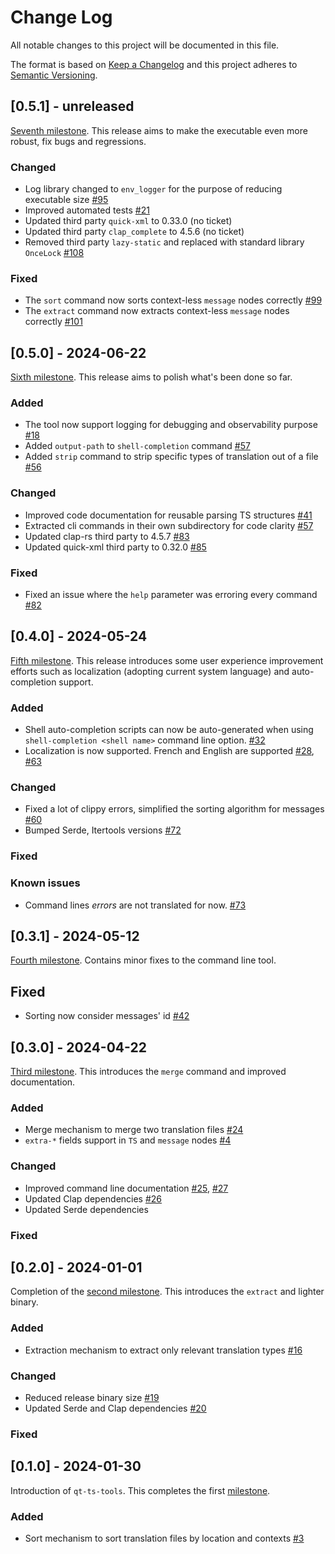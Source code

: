# Change Log
All notable changes to this project will be documented in this file.

The format is based on [Keep a Changelog](http://keepachangelog.com/)
and this project adheres to [Semantic Versioning](http://semver.org/).

## [0.5.1] - unreleased
[Seventh milestone](https://github.com/mrtryhard/qt-ts-tools/milestone/7). 
This release aims to make the executable even more robust, fix bugs and regressions.

### Changed

- Log library changed to `env_logger` for the purpose of reducing executable size [#95](https://github.com/mrtryhard/qt-ts-tools/issues/95)
- Improved automated tests [#21](https://github.com/mrtryhard/qt-ts-tools/issues/21)
- Updated third party `quick-xml` to 0.33.0 (no ticket)
- Updated third party `clap_complete` to 4.5.6 (no ticket)
- Removed third party `lazy-static` and replaced with standard library `OnceLock` [#108](https://github.com/mrtryhard/qt-ts-tools/issues/21)

### Fixed

- The `sort` command now sorts context-less `message` nodes correctly [#99](https://github.com/mrtryhard/qt-ts-tools/issues/99)
- The `extract` command now extracts context-less `message` nodes correctly [#101](https://github.com/mrtryhard/qt-ts-tools/issues/101)

## [0.5.0] - 2024-06-22
[Sixth milestone](https://github.com/mrtryhard/qt-ts-tools/milestone/6). This release aims to polish what's been done so far.

### Added

- The tool now support logging for debugging and observability purpose [#18](https://github.com/mrtryhard/qt-ts-tools/issues/18)
- Added `output-path` to `shell-completion` command [#57](https://github.com/mrtryhard/qt-ts-tools/issues/57)
- Added `strip` command to strip specific types of translation out of a file [#56](https://github.com/mrtryhard/qt-ts-tools/issues/56)

### Changed

- Improved code documentation for reusable parsing TS structures [#41](https://github.com/mrtryhard/qt-ts-tools/issues/41)
- Extracted cli commands in their own subdirectory for code clarity [#57](https://github.com/mrtryhard/qt-ts-tools/issues/57)
- Updated clap-rs third party to 4.5.7 [#83](https://github.com/mrtryhard/qt-ts-tools/issues/83)
- Updated quick-xml third party to 0.32.0 [#85](https://github.com/mrtryhard/qt-ts-tools/issues/85)

### Fixed

- Fixed an issue where the `help` parameter was erroring every command [#82](https://github.com/mrtryhard/qt-ts-tools/issues/82)

## [0.4.0] - 2024-05-24
[Fifth milestone](https://github.com/mrtryhard/qt-ts-tools/milestone/4). This release introduces some user experience improvement efforts such as localization (adopting current system language) and auto-completion support.

### Added

- Shell auto-completion scripts can now be auto-generated when using `shell-completion <shell name>` command line option. [#32](https://github.com/mrtryhard/qt-ts-tools/issues/32)
- Localization is now supported. French and English are supported [#28](https://github.com/mrtryhard/qt-ts-tools/issues/28), [#63](https://github.com/mrtryhard/qt-ts-tools/issues/28)

### Changed

- Fixed a lot of clippy errors, simplified the sorting algorithm for messages [#60](https://github.com/mrtryhard/qt-ts-tools/issues/60)
- Bumped Serde, Itertools versions [#72](https://github.com/mrtryhard/qt-ts-tools/issues/72)

### Fixed 

### Known issues

- Command lines _errors_ are not translated for now. [#73](https://github.com/mrtryhard/qt-ts-tools/issues/73)

## [0.3.1] - 2024-05-12
[Fourth milestone](https://github.com/mrtryhard/qt-ts-tools/milestone/5). Contains minor fixes to the command line tool.

## Fixed

- Sorting now consider messages' id [#42](https://github.com/mrtryhard/qt-ts-tools/issues/42)

## [0.3.0] - 2024-04-22
[Third milestone](https://github.com/mrtryhard/qt-ts-tools/milestone/3). This introduces the `merge` command and improved documentation.

### Added

- Merge mechanism to merge two translation files [#24](https://github.com/mrtryhard/qt-ts-tools/issues/24)
- `extra-*` fields support in `TS` and `message` nodes [#4](https://github.com/mrtryhard/qt-ts-tools/issues/4)

### Changed

- Improved command line documentation [#25](https://github.com/mrtryhard/qt-ts-tools/issues/25), [#27](https://github.com/mrtryhard/qt-ts-tools/issues/27)
- Updated Clap dependencies [#26](https://github.com/mrtryhard/qt-ts-tools/issues/26)
- Updated Serde dependencies

### Fixed

## [0.2.0] - 2024-01-01

Completion of the [second milestone](https://github.com/mrtryhard/qt-ts-tools/milestone/2). This introduces the `extract` and lighter binary.

### Added

- Extraction mechanism to extract only relevant translation types [#16](https://github.com/mrtryhard/qt-ts-tools/issues/16)

### Changed

- Reduced release binary size [#19](https://github.com/mrtryhard/qt-ts-tools/issues/19)
- Updated Serde and Clap dependencies [#20](https://github.com/mrtryhard/qt-ts-tools/issues/20)

### Fixed

## [0.1.0] - 2024-01-30

Introduction of `qt-ts-tools`. This completes the first [milestone](https://github.com/mrtryhard/qt-ts-tools/milestone/1?closed=1).

### Added

- Sort mechanism to sort translation files by location and contexts [#3](https://github.com/mrtryhard/qt-ts-tools/issues/3)
